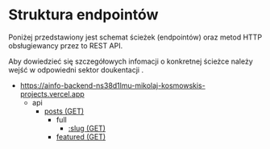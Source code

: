 # Struktura endpointów

Poniżej przedstawiony jest schemat ścieżek (endpointów) oraz metod HTTP obsługiewancy przez to REST API.

Aby dowiedzieć się szczegółowych infomacji o konkretnej ścieżce należy wejść w odpowiedni sektor doukentacji .

- https://ainfo-backend-ns38d1lmu-mikolaj-kosmowskis-projects.vercel.app
  - api
    - [posts (GET)](./posts/readingPosts.md#pobieranie-pełnego-postu)
      - full
        - [:slug (GET)](./posts/readingPosts.md#pobieranie-listy-postów)
      - [featured (GET)](./posts/readingPosts.md#pobieranie-polecanych-postów)
